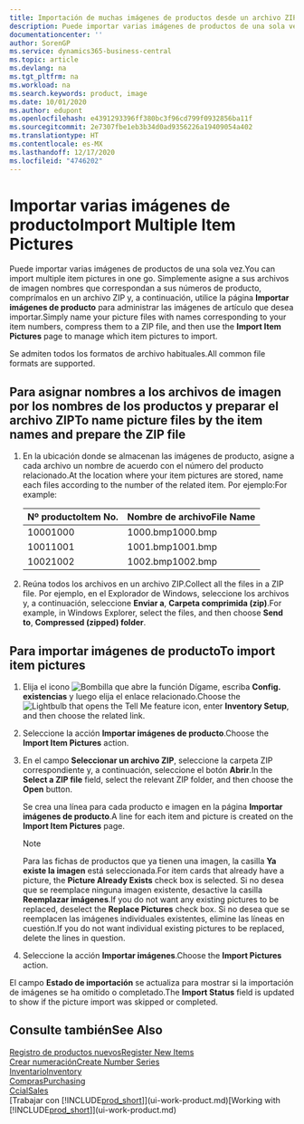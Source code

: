 ```yaml
---
title: Importación de muchas imágenes de productos desde un archivo ZIP| Documentos de Microsoft
description: Puede importar varias imágenes de productos de una sola vez. Simplemente asigne a sus archivos de imagen nombres que correspondan a sus números de producto, comprímalos en un archivo zip y, a continuación, utilice la página Importar imágenes de producto para administrar las imágenes de artículo que desea importar.
documentationcenter: ''
author: SorenGP
ms.service: dynamics365-business-central
ms.topic: article
ms.devlang: na
ms.tgt_pltfrm: na
ms.workload: na
ms.search.keywords: product, image
ms.date: 10/01/2020
ms.author: edupont
ms.openlocfilehash: e4391293396ff380bc3f96cd799f0932856ba11f
ms.sourcegitcommit: 2e7307fbe1eb3b34d0ad9356226a19409054a402
ms.translationtype: HT
ms.contentlocale: es-MX
ms.lasthandoff: 12/17/2020
ms.locfileid: "4746202"
---
```

# <a name="import-multiple-item-pictures"></a><span data-ttu-id="c62a0-104">Importar varias imágenes de producto</span><span class="sxs-lookup"><span data-stu-id="c62a0-104">Import Multiple Item Pictures</span></span>
<span data-ttu-id="c62a0-105">Puede importar varias imágenes de productos de una sola vez.</span><span class="sxs-lookup"><span data-stu-id="c62a0-105">You can import multiple item pictures in one go.</span></span> <span data-ttu-id="c62a0-106">Simplemente asigne a sus archivos de imagen nombres que correspondan a sus números de producto, comprímalos en un archivo ZIP y, a continuación, utilice la página **Importar imágenes de producto** para administrar las imágenes de artículo que desea importar.</span><span class="sxs-lookup"><span data-stu-id="c62a0-106">Simply name your picture files with names corresponding to your item numbers, compress them to a ZIP file, and then use the **Import Item Pictures** page to manage which item pictures to import.</span></span>

<span data-ttu-id="c62a0-107">Se admiten todos los formatos de archivo habituales.</span><span class="sxs-lookup"><span data-stu-id="c62a0-107">All common file formats are supported.</span></span>

## <a name="to-name-picture-files-by-the-item-names-and-prepare-the-zip-file"></a><span data-ttu-id="c62a0-108">Para asignar nombres a los archivos de imagen por los nombres de los productos y preparar el archivo ZIP</span><span class="sxs-lookup"><span data-stu-id="c62a0-108">To name picture files by the item names and prepare the ZIP file</span></span>
1. <span data-ttu-id="c62a0-109">En la ubicación donde se almacenan las imágenes de producto, asigne a cada archivo un nombre de acuerdo con el número del producto relacionado.</span><span class="sxs-lookup"><span data-stu-id="c62a0-109">At the location where your item pictures are stored, name each files according to the number of the related item.</span></span> <span data-ttu-id="c62a0-110">Por ejemplo:</span><span class="sxs-lookup"><span data-stu-id="c62a0-110">For example:</span></span>

    |<span data-ttu-id="c62a0-111">Nº producto</span><span class="sxs-lookup"><span data-stu-id="c62a0-111">Item No.</span></span>|<span data-ttu-id="c62a0-112">Nombre de archivo</span><span class="sxs-lookup"><span data-stu-id="c62a0-112">File Name</span></span>|
    |-|-|
    |<span data-ttu-id="c62a0-113">1000</span><span class="sxs-lookup"><span data-stu-id="c62a0-113">1000</span></span>|<span data-ttu-id="c62a0-114">1000.bmp</span><span class="sxs-lookup"><span data-stu-id="c62a0-114">1000.bmp</span></span>|
    |<span data-ttu-id="c62a0-115">1001</span><span class="sxs-lookup"><span data-stu-id="c62a0-115">1001</span></span>|<span data-ttu-id="c62a0-116">1001.bmp</span><span class="sxs-lookup"><span data-stu-id="c62a0-116">1001.bmp</span></span>|
    |<span data-ttu-id="c62a0-117">1002</span><span class="sxs-lookup"><span data-stu-id="c62a0-117">1002</span></span>|<span data-ttu-id="c62a0-118">1002.bmp</span><span class="sxs-lookup"><span data-stu-id="c62a0-118">1002.bmp</span></span>|

2. <span data-ttu-id="c62a0-119">Reúna todos los archivos en un archivo ZIP.</span><span class="sxs-lookup"><span data-stu-id="c62a0-119">Collect all the files in a ZIP file.</span></span> <span data-ttu-id="c62a0-120">Por ejemplo, en el Explorador de Windows, seleccione los archivos y, a continuación, seleccione **Enviar a**, **Carpeta comprimida (zip)**.</span><span class="sxs-lookup"><span data-stu-id="c62a0-120">For example, in Windows Explorer, select the files, and then choose **Send to**, **Compressed (zipped) folder**.</span></span>     

## <a name="to-import-item-pictures"></a><span data-ttu-id="c62a0-121">Para importar imágenes de producto</span><span class="sxs-lookup"><span data-stu-id="c62a0-121">To import item pictures</span></span>
1. <span data-ttu-id="c62a0-122">Elija el icono ![Bombilla que abre la función Dígame](media/ui-search/search_small.png "Dígame qué desea hacer"), escriba **Config. existencias** y luego elija el enlace relacionado.</span><span class="sxs-lookup"><span data-stu-id="c62a0-122">Choose the ![Lightbulb that opens the Tell Me feature](media/ui-search/search_small.png "Tell me what you want to do") icon, enter **Inventory Setup**, and then choose the related link.</span></span>
2. <span data-ttu-id="c62a0-123">Seleccione la acción **Importar imágenes de producto**.</span><span class="sxs-lookup"><span data-stu-id="c62a0-123">Choose the **Import Item Pictures** action.</span></span>
3. <span data-ttu-id="c62a0-124">En el campo **Seleccionar un archivo ZIP**, seleccione la carpeta ZIP correspondiente y, a continuación, seleccione el botón **Abrir**.</span><span class="sxs-lookup"><span data-stu-id="c62a0-124">In the **Select a ZIP file** field, select the relevant ZIP folder, and then choose the **Open** button.</span></span>

    <span data-ttu-id="c62a0-125">Se crea una línea para cada producto e imagen en la página **Importar imágenes de producto**.</span><span class="sxs-lookup"><span data-stu-id="c62a0-125">A line for each item and picture is created on the **Import Item Pictures** page.</span></span>

    > [!NOTE]
    > <span data-ttu-id="c62a0-126">Para las fichas de productos que ya tienen una imagen, la casilla **Ya existe la imagen** está seleccionada.</span><span class="sxs-lookup"><span data-stu-id="c62a0-126">For item cards that already have a picture, the **Picture Already Exists** check box is selected.</span></span> <span data-ttu-id="c62a0-127">Si no desea que se reemplace ninguna imagen existente, desactive la casilla **Reemplazar imágenes**.</span><span class="sxs-lookup"><span data-stu-id="c62a0-127">If you do not want any existing pictures to be replaced, deselect the **Replace Pictures** check box.</span></span> <span data-ttu-id="c62a0-128">Si no desea que se reemplacen las imágenes individuales existentes, elimine las líneas en cuestión.</span><span class="sxs-lookup"><span data-stu-id="c62a0-128">If you do not want individual existing pictures to be replaced, delete the lines in question.</span></span>

3. <span data-ttu-id="c62a0-129">Seleccione la acción **Importar imágenes**.</span><span class="sxs-lookup"><span data-stu-id="c62a0-129">Choose the **Import Pictures** action.</span></span>

<span data-ttu-id="c62a0-130">El campo **Estado de importación** se actualiza para mostrar si la importación de imágenes se ha omitido o completado.</span><span class="sxs-lookup"><span data-stu-id="c62a0-130">The **Import Status** field is updated to show if the picture import was skipped or completed.</span></span>       

## <a name="see-also"></a><span data-ttu-id="c62a0-131">Consulte también</span><span class="sxs-lookup"><span data-stu-id="c62a0-131">See Also</span></span>
[<span data-ttu-id="c62a0-132">Registro de productos nuevos</span><span class="sxs-lookup"><span data-stu-id="c62a0-132">Register New Items</span></span>](inventory-how-register-new-items.md)  
[<span data-ttu-id="c62a0-133">Crear numeración</span><span class="sxs-lookup"><span data-stu-id="c62a0-133">Create Number Series</span></span>](ui-create-number-series.md)  
[<span data-ttu-id="c62a0-134">Inventario</span><span class="sxs-lookup"><span data-stu-id="c62a0-134">Inventory</span></span>](inventory-manage-inventory.md)  
[<span data-ttu-id="c62a0-135">Compras</span><span class="sxs-lookup"><span data-stu-id="c62a0-135">Purchasing</span></span>](purchasing-manage-purchasing.md)  
[<span data-ttu-id="c62a0-136">Ccial</span><span class="sxs-lookup"><span data-stu-id="c62a0-136">Sales</span></span>](sales-manage-sales.md)  
<span data-ttu-id="c62a0-137">[Trabajar con [!INCLUDE[prod_short](includes/prod_short.md)]](ui-work-product.md)</span><span class="sxs-lookup"><span data-stu-id="c62a0-137">[Working with [!INCLUDE[prod_short](includes/prod_short.md)]](ui-work-product.md)</span></span>

